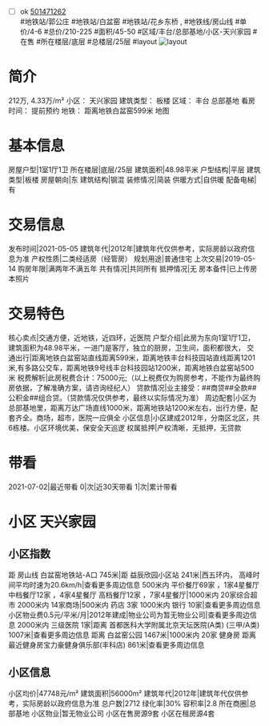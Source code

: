 - [ ] ok [501471262](https://bj.5i5j.com/ershoufang/501471262.html)  
 #地铁站/郭公庄 #地铁站/白盆窑 #地铁站/花乡东桥 ,  #地铁线/房山线
#单价/4-6 #总价/210-225 #面积/45-50   #区域/丰台/总部基地/小区-天兴家园 #在售 #所在楼层/底层 #总楼层/25层 #layout 
![layout](http://image2a.5i5j.com/bdir/layout/483395.jpg_P5.jpg) 
# 简介 
 212万,  4.33万/m² 
小区： 天兴家园
建筑类型： 板楼
区域： 丰台 总部基地
看房时间： 提前预约
地铁： 距离地铁白盆窑599米 地图
# 基本信息 
 房屋户型|1室1厅1卫
所在楼层|底层/25层
建筑面积|48.98平米
户型结构|平层
建筑类型|板楼
房屋朝向|东
建筑结构|钢混
装修情况|简装
供暖方式|自供暖
配备电梯|有
# 交易信息 
 发布时间|2021-05-05
建筑年代|2012年|建筑年代仅供参考，实际房龄以政府信息为准
产权性质|二类经适房（经管房）
规划用途|普通住宅
上次交易|2019-05-14
购房年限|满两年不满五年
共有情况|共同所有
抵押情况|无
房本备件|已上传房本照片
# 交易特色 
 核心卖点|交通方便，近地铁，近四环，近医院
户型介绍|此房为东向1室1厅1卫，建筑面积为48.98平米，一进门是客厅，独立的厨房，卫生间，面积都很大，
交通出行|距离地铁白盆窑站直线距离599米，距离地铁丰台科技园站直线距离1201米,有多路公交车，距离地铁9号线丰台科技园站1200米，距离地铁白盆窑站500米
税费解析|此房税费合计：75000元;（以上税费仅为购房参考，不能作为最终购房依据，了解准确方案，请咨询经纪人）
贷款情况|业主接受：##商贷##全款##公积金##组合贷。（贷款情况仅供参考，最终以实际情况为准）
周边配套|小区为总部基地里，距离万达广场直线1000米，距离地铁站1200米左右，出行方便，配套齐全。商场，超市，医院一应俱全
小区信息|小区建成2012年，分南区北区，共6栋楼。小区环境优美，保安全天巡逻
权属抵押|产权清晰，无抵押，无贷款
# 带看 
 2021-07-02|最近带看	 0|次|近30天带看	 1|次|累计带看
# 小区 天兴家园
## 小区指数 
 距 房山线 白盆窑地铁站-A口 745米|距 益辰欣园小区站 241米|西五环内， 高峰时间平均时速为20.6km/h|查看更多周边信息
500米内 平价餐厅69家 ，1家4星餐厅
中档餐厅12家 ，4家4星餐厅
高档餐厅12家 ，7家4星餐厅|1000米内 20家综合超市
2000米内 14家商场|500米内 药店 3家
1000米内 银行 10家|查看更多周边信息
小区物业费0.5元/平米/月|2012年建成|物业公司为暂无物业公司|查看更多周边信息
2000米内 三级医院 1家|距离 首都医科大学附属北京天坛医院(A类) (三甲/A类) 1007米|查看更多周边信息
距离 白盆窑公园 1467米|1000米内 20家 健身房
距离最近健身房宝力豪健身俱乐部(丰科店) 861米|查看更多周边信息
## 小区信息 
 小区均价|47748元/m²
建筑面积|56000m²
建筑年代|2012年|建筑年代仅供参考，实际房龄以政府信息为准
总户数|2712
绿化率|30%
容积率|2.8
所在商圈|总部基地
小区物业|暂无物业公司
小区在售房源9套
小区在租房源4套
